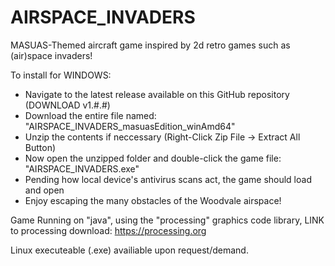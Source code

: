 # AIRSPACE_INVADERS
MASUAS-Themed aircraft game inspired by 2d retro games such as (air)space invaders!

To install for WINDOWS: 
 - Navigate to the latest release available on this GitHub repository (DOWNLOAD v1.#.#)
 - Download the entire file named: "AIRSPACE_INVADERS_masuasEdition_winAmd64"
 - Unzip the contents if neccessary (Right-Click Zip File -> Extract All Button)
 - Now open the unzipped folder and double-click the game file: "AIRSPACE_INVADERS.exe"
 - Pending how local device's antivirus scans act, the game should load and open
 - Enjoy escaping the many obstacles of the Woodvale airspace!


Game Running on "java", using the "processing" graphics code library, 
LINK to processing download: https://processing.org 

Linux executeable (.exe) availiable upon request/demand.
